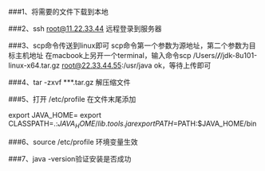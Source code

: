 ###1、将需要的文件下载到本地

###2、ssh root@11.22.33.44 远程登录到服务器

###3、scp命令传送到linux即可
  scp命令第一个参数为源地址，第二个参数为目标主机地址
  在macbook上另开一个terminal，输入命令scp /Users/***/***/jdk-8u101-linux-x64.tar.gz root@22.33.44.55:/usr/java 
  ok，等待上传即可

###4、tar -zxvf ***.tar.gz 解压缩文件

###5、打开 /etc/profile 
  在文件末尾添加

  export JAVA_HOME=
  export CLASSPATH=.:$JAVA_HOME/lib.tools.jar
  export PATH=$PATH:$JAVA_HOME/bin

###6、source /etc/profile 环境变量生效

###7、java -version验证安装是否成功
